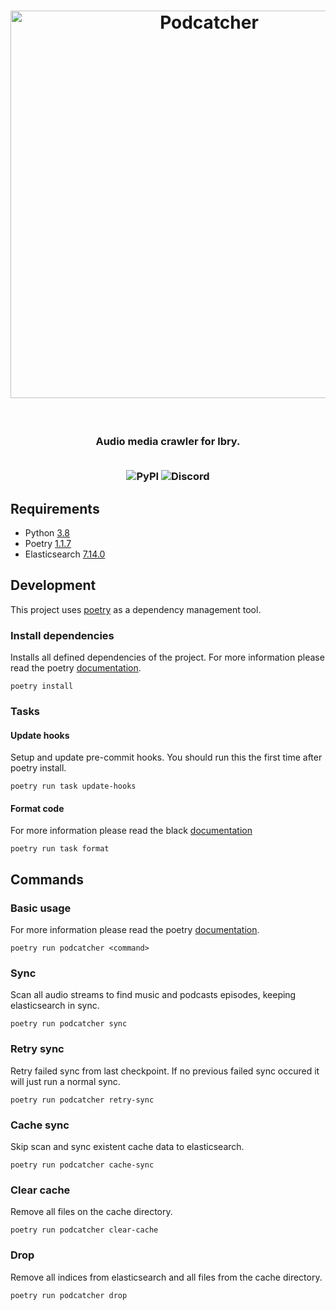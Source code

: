 <h1 align=center>
  <img alt="Podcatcher" src="https://user-images.githubusercontent.com/14793624/126025087-08fae6dd-e9d3-4eed-9f3a-aa15661553e3.png" width="620px" />
</h1>
<br/>
<h3 align="center">
  <p>Audio media crawler for lbry.</p>
  <br/>
  <img alt="PyPI" src="https://img.shields.io/pypi/v/merge?style=for-the-badge">

  <img alt="Discord" src="https://img.shields.io/discord/557272918854336513?style=for-the-badge&logo=discord&logoColor=white">
</h3>


## Requirements

- Python [3.8](https://www.python.org/)
- Poetry [1.1.7](https://python-poetry.org/)
- Elasticsearch [7.14.0](https://www.elastic.co/downloads/elasticsearch)


## Development
This project uses [poetry](https://python-poetry.org/) as a dependency management tool.

### Install dependencies
Installs all defined dependencies of the project.
For more information please read the poetry [documentation](https://python-poetry.org/docs/basic-usage/#installing-dependencies).

```shell
poetry install
```
### Tasks
#### Update hooks
Setup and update pre-commit hooks. You should run this the first time after poetry install.
```shell
poetry run task update-hooks
```

#### Format code
For more information please read the black [documentation](https://github.com/psf/black)
```shell
poetry run task format
```

## Commands

### Basic usage

For more information please read the poetry [documentation](https://python-poetry.org/docs/basic-usage/#using-poetry-run).

```shell
poetry run podcatcher <command>
```


### Sync
Scan all audio streams to find music and podcasts episodes, keeping elasticsearch in sync.

```shell
poetry run podcatcher sync
```

### Retry sync

Retry failed sync from last checkpoint. If no previous failed sync occured it will just run a normal sync.
```shell
poetry run podcatcher retry-sync
```

### Cache sync
Skip scan and sync existent cache data to elasticsearch.

```shell
poetry run podcatcher cache-sync
```

### Clear cache
Remove all files on the cache directory.
```shell
poetry run podcatcher clear-cache
```

### Drop
Remove all indices from elasticsearch and all files from the cache directory.

```shell
poetry run podcatcher drop
```
